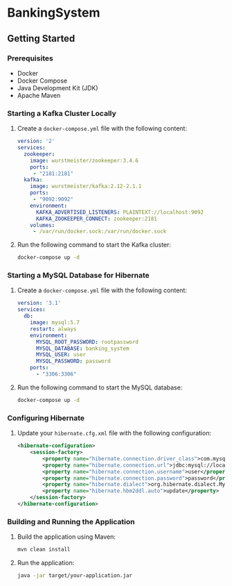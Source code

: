 <!-- 
This file contains the README documentation for BankingSystem of the Banking System application.
-->
# BankingSystem

## Getting Started

### Prerequisites
- Docker
- Docker Compose
- Java Development Kit (JDK)
- Apache Maven

### Starting a Kafka Cluster Locally
1. Create a `docker-compose.yml` file with the following content:
    ```yaml
    version: '2'
    services:
      zookeeper:
        image: wurstmeister/zookeeper:3.4.6
        ports:
         - "2181:2181"
      kafka:
        image: wurstmeister/kafka:2.12-2.1.1
        ports:
         - "9092:9092"
        environment:
          KAFKA_ADVERTISED_LISTENERS: PLAINTEXT://localhost:9092
          KAFKA_ZOOKEEPER_CONNECT: zookeeper:2181
        volumes:
         - /var/run/docker.sock:/var/run/docker.sock
    ```
2. Run the following command to start the Kafka cluster:
    ```sh
    docker-compose up -d
    ```

### Starting a MySQL Database for Hibernate
1. Create a `docker-compose.yml` file with the following content:
    ```yaml
    version: '3.1'
    services:
      db:
        image: mysql:5.7
        restart: always
        environment:
          MYSQL_ROOT_PASSWORD: rootpassword
          MYSQL_DATABASE: banking_system
          MYSQL_USER: user
          MYSQL_PASSWORD: password
        ports:
          - "3306:3306"
    ```
2. Run the following command to start the MySQL database:
    ```sh
    docker-compose up -d
    ```

### Configuring Hibernate
1. Update your `hibernate.cfg.xml` file with the following configuration:
    ```xml
    <hibernate-configuration>
        <session-factory>
            <property name="hibernate.connection.driver_class">com.mysql.cj.jdbc.Driver</property>
            <property name="hibernate.connection.url">jdbc:mysql://localhost:3306/banking_system</property>
            <property name="hibernate.connection.username">user</property>
            <property name="hibernate.connection.password">password</property>
            <property name="hibernate.dialect">org.hibernate.dialect.MySQL5Dialect</property>
            <property name="hibernate.hbm2ddl.auto">update</property>
        </session-factory>
    </hibernate-configuration>
    ```

### Building and Running the Application
1. Build the application using Maven:
    ```sh
    mvn clean install
    ```
2. Run the application:
    ```sh
    java -jar target/your-application.jar
    ```


